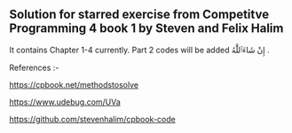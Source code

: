 ## Solution for starred exercise from Competitve Programming 4 book 1 by Steven and Felix Halim

It contains Chapter 1-4 currently. Part 2 codes will be added إِنْ شَاءَٱللَّٰهُ .

References :- 

https://cpbook.net/methodstosolve

https://www.udebug.com/UVa

https://github.com/stevenhalim/cpbook-code
